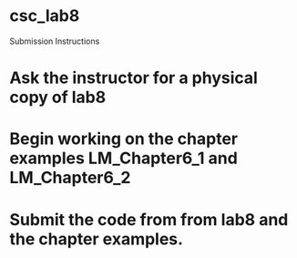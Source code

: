 # csc_lab8

Submission Instructions
# Ask the instructor for a physical copy of lab8
# Begin working on the chapter examples LM_Chapter6_1 and LM_Chapter6_2
# Submit the code from from lab8 and the chapter examples.
